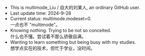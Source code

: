 - This is multimode_Liu / 自大的刘某人, an ordinary GitHub user.
- Last update time: 2024-9-28
- Current status: multimode.modeset=0.  
  一点也不 "multimode"。
- Knowing nothing. Trying to be not so conceited.  
  什么也不懂。尝试着不那么骄傲自满。
- Wanting to learn something but being busy with my studies.  
  想学点实在的技术，但忙于学业，没时间。
